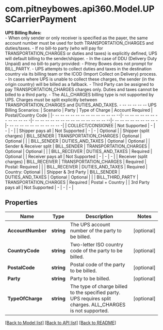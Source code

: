 # com.pitneybowes.api360.Model.UPSCarrierPayment
**UPS Billing Rules:**<br/>  - When only sender or only receiver is specified as the payer, the same account number must be used for both TRANSPORTATION_CHARGES and duties/taxes.  - If no bill-to party (who will pay for TRANSPORTATION_CHARGES or duties and taxes) is explicitly defined, UPS will default billing to the sender/shipper.  - In the case of DDU (Delivery Duty Unpaid) and no bill-to party provided:    - Pitney Bowes does not prompt for BILL_PARTY.    - UPS attempts to collect duties and taxes in the destination country via its billing team or the ICOD (Import Collect on Delivery) process.    - In cases where UPS is unable to collect these charges, the sender (in the origin country) will be billed as a fallback.  - Third Party can be assigned to pay TRANSPORTATION_CHARGES charges only. Duties and taxes cannot be billed to a third party.  - The ALL_CHARGES billing type is not supported by UPS. Charges must be split explicitly between TRANSPORTATION_CHARGES and DUTIES_AND_TAXES.  - -- -- -- -- --    UPS Billing Scenarios:    | Scenario                  | Party                  | Type of Charge                | Account Required | Postal/Country Code |    |- -- -- -- -- -- -- -- -- -- -- -- -- --|- -- -- -- -- -- -- -- -- -- -- -- -|- -- -- -- -- -- -- -- -- -- -- -- -- -- -- --|- -- -- -- -- -- -- -- -- -|- -- -- -- -- -- -- -- -- -- -- -|    | COLLECT/CONSIGNEE        | Not Supported          | -                             | -                | -                    |    | Shipper pays all         | Not Supported          | -                             | -                | Optional             |    | Shipper (split charges)  | BILL_SENDER            | TRANSPORTATION_CHARGES       | Optional         | Optional             |    |                           | BILL_SENDER            | DUTIES_AND_TAXES             | Optional         | Optional             |    | Sender & Receiver split  | BILL_SENDER            | TRANSPORTATION_CHARGES       | Optional         | Optional             |    |                           | BILL_RECEIVER          | DUTIES_AND_TAXES             | Required         | Optional             |    | Receiver pays all        | Not Supported          | -                             | -                | -                    |    | Receiver (split charges) | BILL_RECEIVER          | TRANSPORTATION_CHARGES       | Required         | Postal: Required     |    |                           | BILL_RECEIVER          | DUTIES_AND_TAXES             | Required         | Country: Optional    |    | Shipper & 3rd Party      | BILL_SENDER            | DUTIES_AND_TAXES             | Optional         | Optional             |    |                           | BILL_THIRD_PARTY       | TRANSPORTATION_CHARGES       | Required         | Postal + Country     |    | 3rd Party pays all       | Not Supported          | -                             | -                | -                    | 

## Properties

Name | Type | Description | Notes
------------ | ------------- | ------------- | -------------
**AccountNumber** | **string** | The UPS account number of the party to be billed. | [optional] 
**CountryCode** | **string** | Two-letter ISO country code of the party to be billed. | [optional] 
**PostalCode** | **string** | Postal code of the party to be billed. | [optional] 
**Party** | **string** | Party to be billed. | [optional] 
**TypeOfCharge** | **string** | The type of charge billed to the specified party. UPS requires split charges. ALL_CHARGES is not supported. | [optional] 

[[Back to Model list]](../../README.md#documentation-for-models) [[Back to API list]](../../README.md#documentation-for-api-endpoints) [[Back to README]](../../README.md)

